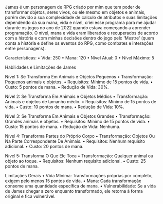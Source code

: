   James é um personagem de RPG criado por mim que tem poder de transformar objetos, seres vivos, ou ele mesmo em objetos e animais, porém devido a sua complexidade de calculo de atributos e suas limitações dependendo da sua mana, vida e nível, criei esse programa para me ajudar durante os jogos no ano de 2022 quando estava começando a aprender programação.
  O nível, mana e vida eram liberados e recuperados de acordo com a história e com minhas decisões dentro do jogo pelo 'Mestre' (quem conta a história e define os eventos do RPG, como combates e interações entre personagens).

Características:
•	Vida: 250
•	Mana: 120
•	Nível Atual: 0
•	Nível Máximo: 5

Habilidades e Limitações de James

Nível 1: Se Transforma Em Animais e Objetos Pequenos
•	Transformação: Pequenos animais e objetos.
•	Requisitos: Mínimo de 15 pontos de vida.
•	Custo: 5 pontos de mana.
•	Redução de Vida: 30%.

Nível 2: Se Transforma Em Animais e Objetos Médios
•	Transformação: Animais e objetos de tamanho médio.
•	Requisitos: Mínimo de 15 pontos de vida.
•	Custo: 10 pontos de mana.
•	Redução de Vida: 10%.

Nível 3: Se Transforma Em Animais e Objetos Grandes
•	Transformação: Grandes animais e objetos.
•	Requisitos: Mínimo de 15 pontos de vida.
•	Custo: 15 pontos de mana.
•	Redução de Vida: Nenhuma.

Nível 4: Transforma Partes do Próprio Corpo
•	Transformação: Objetos Ou Na Parte Correspondente De Animais.
•	Requisitos: Nenhum requisito adicional.
•	Custo: 20 pontos de mana.

Nível 5: Transforma O Que Ele Toca
•	Transformação: Qualquer animal ou objeto ao toque.
•	Requisitos: Nenhum requisito adicional.
•	Custo: 25 pontos de mana.

Limitações Gerais
•	Vida Mínima: Transformações próprias por completo, exigem pelo menos 15 pontos de vida.
•	Mana: Cada transformação consome uma quantidade específica de mana.
•	Vulnerabilidade: Se a vida de James chegar a zero enquanto transformado, ele retorna à forma original e fica vulnerável.
